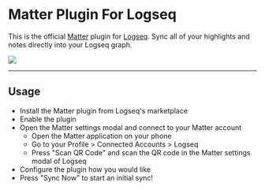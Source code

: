 # Matter Plugin For Logseq

This is the official [Matter](https://hq.getmatter.com) plugin for
[Logseq](https://logseq.com/). Sync all of your highlights and notes directly
into your Logseq graph.

![](assets/demo.gif)

---

## Usage
* Install the Matter plugin from Logseq's marketplace
* Enable the plugin
* Open the Matter settings modal and connect to your Matter account
  * Open the Matter application on your phone
  * Go to your Profile > Connected Accounts > Logseq
  * Press "Scan QR Code" and scan the QR code in the Matter settings modal of Logseq
* Configure the plugin how you would like
* Press "Sync Now" to start an initial sync!